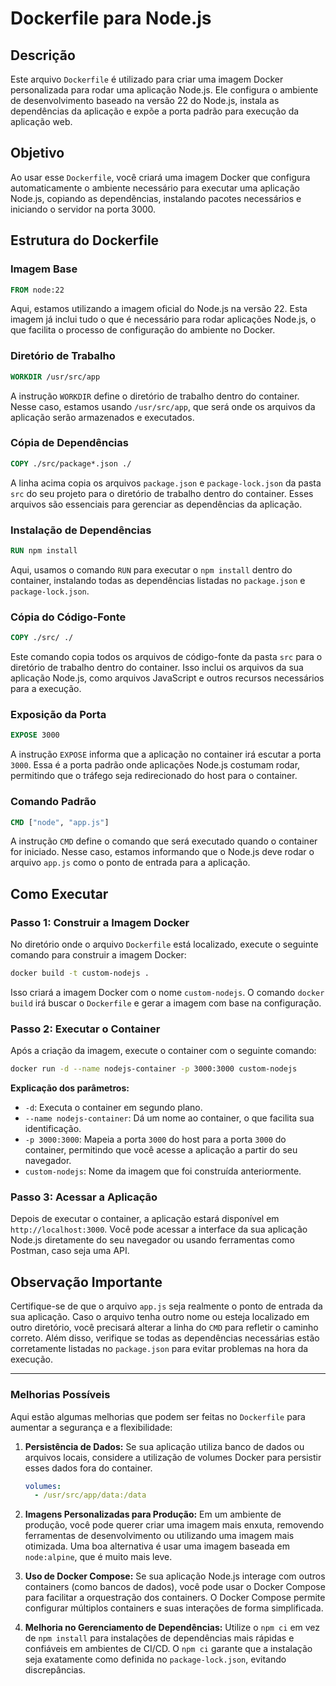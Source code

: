 # **Dockerfile para Node.js**

## **Descrição**
Este arquivo `Dockerfile` é utilizado para criar uma imagem Docker personalizada para rodar uma aplicação Node.js. Ele configura o ambiente de desenvolvimento baseado na versão 22 do Node.js, instala as dependências da aplicação e expõe a porta padrão para execução da aplicação web.

## **Objetivo**
Ao usar esse `Dockerfile`, você criará uma imagem Docker que configura automaticamente o ambiente necessário para executar uma aplicação Node.js, copiando as dependências, instalando pacotes necessários e iniciando o servidor na porta 3000.

## **Estrutura do Dockerfile**

### **Imagem Base**
```dockerfile
FROM node:22
```
Aqui, estamos utilizando a imagem oficial do Node.js na versão 22. Esta imagem já inclui tudo o que é necessário para rodar aplicações Node.js, o que facilita o processo de configuração do ambiente no Docker.

### **Diretório de Trabalho**
```dockerfile
WORKDIR /usr/src/app
```
A instrução `WORKDIR` define o diretório de trabalho dentro do container. Nesse caso, estamos usando `/usr/src/app`, que será onde os arquivos da aplicação serão armazenados e executados.

### **Cópia de Dependências**
```dockerfile
COPY ./src/package*.json ./
```
A linha acima copia os arquivos `package.json` e `package-lock.json` da pasta `src` do seu projeto para o diretório de trabalho dentro do container. Esses arquivos são essenciais para gerenciar as dependências da aplicação.

### **Instalação de Dependências**
```dockerfile
RUN npm install
```
Aqui, usamos o comando `RUN` para executar o `npm install` dentro do container, instalando todas as dependências listadas no `package.json` e `package-lock.json`.

### **Cópia do Código-Fonte**
```dockerfile
COPY ./src/ ./
```
Este comando copia todos os arquivos de código-fonte da pasta `src` para o diretório de trabalho dentro do container. Isso inclui os arquivos da sua aplicação Node.js, como arquivos JavaScript e outros recursos necessários para a execução.

### **Exposição da Porta**
```dockerfile
EXPOSE 3000
```
A instrução `EXPOSE` informa que a aplicação no container irá escutar a porta `3000`. Essa é a porta padrão onde aplicações Node.js costumam rodar, permitindo que o tráfego seja redirecionado do host para o container.

### **Comando Padrão**
```dockerfile
CMD ["node", "app.js"]
```
A instrução `CMD` define o comando que será executado quando o container for iniciado. Nesse caso, estamos informando que o Node.js deve rodar o arquivo `app.js` como o ponto de entrada para a aplicação.

## **Como Executar**

### **Passo 1: Construir a Imagem Docker**
No diretório onde o arquivo `Dockerfile` está localizado, execute o seguinte comando para construir a imagem Docker:

```bash
docker build -t custom-nodejs .
```
Isso criará a imagem Docker com o nome `custom-nodejs`. O comando `docker build` irá buscar o `Dockerfile` e gerar a imagem com base na configuração.

### **Passo 2: Executar o Container**
Após a criação da imagem, execute o container com o seguinte comando:

```bash
docker run -d --name nodejs-container -p 3000:3000 custom-nodejs
```
**Explicação dos parâmetros:**

- `-d`: Executa o container em segundo plano.
- `--name nodejs-container`: Dá um nome ao container, o que facilita sua identificação.
- `-p 3000:3000`: Mapeia a porta `3000` do host para a porta `3000` do container, permitindo que você acesse a aplicação a partir do seu navegador.
- `custom-nodejs`: Nome da imagem que foi construída anteriormente.

### **Passo 3: Acessar a Aplicação**
Depois de executar o container, a aplicação estará disponível em `http://localhost:3000`. Você pode acessar a interface da sua aplicação Node.js diretamente do seu navegador ou usando ferramentas como Postman, caso seja uma API.

## **Observação Importante**
Certifique-se de que o arquivo `app.js` seja realmente o ponto de entrada da sua aplicação. Caso o arquivo tenha outro nome ou esteja localizado em outro diretório, você precisará alterar a linha do `CMD` para refletir o caminho correto. Além disso, verifique se todas as dependências necessárias estão corretamente listadas no `package.json` para evitar problemas na hora da execução.

---

### **Melhorias Possíveis**
Aqui estão algumas melhorias que podem ser feitas no `Dockerfile` para aumentar a segurança e a flexibilidade:

1. **Persistência de Dados:** Se sua aplicação utiliza banco de dados ou arquivos locais, considere a utilização de volumes Docker para persistir esses dados fora do container.
   ```yaml
   volumes:
     - /usr/src/app/data:/data
   ```

2. **Imagens Personalizadas para Produção:** Em um ambiente de produção, você pode querer criar uma imagem mais enxuta, removendo ferramentas de desenvolvimento ou utilizando uma imagem mais otimizada. Uma boa alternativa é usar uma imagem baseada em `node:alpine`, que é muito mais leve.

3. **Uso de Docker Compose:** Se sua aplicação Node.js interage com outros containers (como bancos de dados), você pode usar o Docker Compose para facilitar a orquestração dos containers. O Docker Compose permite configurar múltiplos containers e suas interações de forma simplificada.

4. **Melhoria no Gerenciamento de Dependências:** Utilize o `npm ci` em vez de `npm install` para instalações de dependências mais rápidas e confiáveis em ambientes de CI/CD. O `npm ci` garante que a instalação seja exatamente como definida no `package-lock.json`, evitando discrepâncias.

